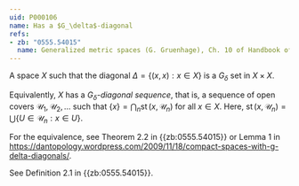```yaml
---
uid: P000106
name: Has a $G_\delta$-diagonal
refs:
- zb: "0555.54015"
  name: Generalized metric spaces (G. Gruenhage), Ch. 10 of Handbook of set-theoretic topology
---
```


A space $X$ such that the diagonal $\Delta=\{(x,x):x\in X\}$ is a $G_\delta$ set in $X\times X$.

Equivalently, $X$ has a *$G_\delta$-diagonal sequence*, that is, a sequence of open covers
$\mathscr U_1,\mathscr U_2, \dots$ such that
$\{x\}=\bigcap_n\operatorname{st}(x,\mathscr U_n)$ for all $x\in X$.
Here, $\operatorname{st}(x,\mathscr U_n)=\bigcup\{U\in\mathscr U_n:x\in U\}$.

For the equivalence, see Theorem 2.2 in {{zb:0555.54015}} or Lemma 1 in
<https://dantopology.wordpress.com/2009/11/18/compact-spaces-with-g-delta-diagonals/>.

See Definition 2.1 in {{zb:0555.54015}}.

